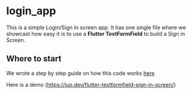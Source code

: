 # login_app

This is a simple Login/Sign In screen app. It has one single file where we showcast how easy it is to use a **Flutter TextFormField** to build a Sign in Screen.

## Where to start

We wrote a step by step guide on how this code works [here](https://jup.dev/flutter-textformfield-sign-in-screen/)

Here is a demo 
(https://jup.dev/flutter-textformfield-sign-in-screen/)
